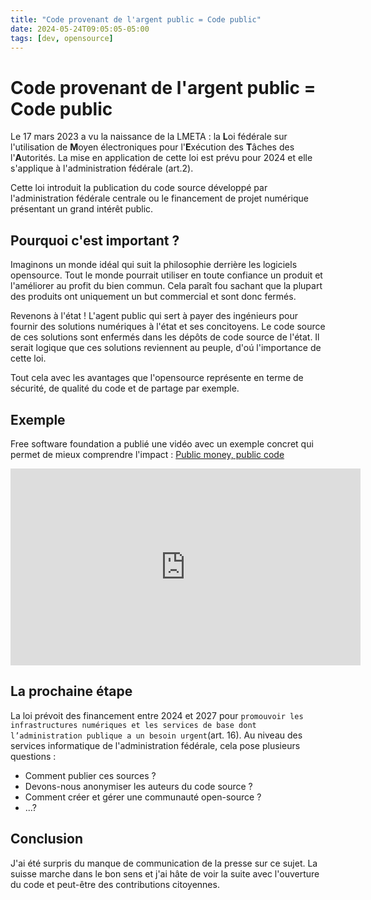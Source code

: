 ```yaml
---
title: "Code provenant de l'argent public = Code public"
date: 2024-05-24T09:05:05-05:00
tags: [dev, opensource] 
---
```

# Code provenant de l'argent public = Code public

Le 17 mars 2023 a vu la naissance de la LMETA : la **L**oi fédérale sur l'utilisation de **M**oyen électroniques pour l'**E**xécution des **T**âches des l'**A**utorités.
La mise en application de cette loi est prévu pour 2024 et elle s'applique à l'administration fédérale (art.2).

Cette loi introduit la publication du code source développé par l'administration fédérale centrale ou le financement de projet numérique présentant un grand intérêt public.

## Pourquoi c'est important ?

Imaginons un monde idéal qui suit la philosophie derrière les logiciels opensource. Tout le monde pourrait utiliser en toute confiance un produit et l'améliorer au profit du bien commun. Cela paraît fou sachant que la plupart des produits ont uniquement un but commercial et sont donc fermés.

Revenons à l'état ! L'agent public qui sert à payer des ingénieurs pour fournir des solutions numériques à l'état et ses concitoyens. Le code source de ces solutions sont enfermés dans les dépôts de code source de l'état. Il serait logique que ces solutions reviennent au peuple, d'oú l'importance de cette loi.

Tout cela avec les avantages que l'opensource représente en terme de sécurité, de qualité du code et de partage par exemple.

## Exemple 

Free software foundation a publié une vidéo avec un exemple concret qui permet de mieux comprendre l'impact : 
[Public money, public code]([https://img.youtube.com/vi/watch?v=iuVUzg6x2yo/0.jpg](https://www.youtube.com/watch?v=iuVUzg6x2yo))

<iframe width="560" height="315" src="https://www.youtube.com/embed/iuVUzg6x2yo" frameborder="0" allow="accelerometer; autoplay; clipboard-write; encrypted-media; gyroscope; picture-in-picture" allowfullscreen></iframe>

## La prochaine étape

La loi prévoit des financement entre 2024 et 2027 pour `promouvoir les infrastructures numériques et les services de base dont l’administration publique a un besoin urgent`(art. 16). Au niveau des services informatique de l'administration fédérale, cela pose plusieurs questions : 
- Comment publier ces sources ?
- Devons-nous anonymiser les auteurs du code source ?
- Comment créer et gérer une communauté open-source ?
- ...?

## Conclusion

J'ai été surpris du manque de communication de la presse sur ce sujet. La suisse marche dans le bon sens et j'ai hâte de voir la suite avec l'ouverture du code et peut-être des contributions citoyennes.
